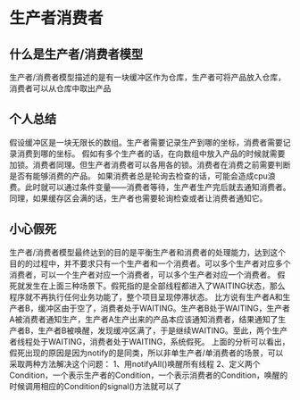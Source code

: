 # 生产者消费者

## 什么是生产者/消费者模型
生产者/消费者模型描述的是有一块缓冲区作为仓库，生产者可将产品放入仓库，消费者可以从仓库中取出产品

## 个人总结
假设缓冲区是一块无限长的数组。生产者需要记录生产到哪的坐标，消费者需要记录消费到哪的坐标。
假如有多个生产者的话，在向数组中放入产品的时候就需要加锁。消费者同理。但生产者消费者可以各用各的锁。消费者在消费之前需要判断是否有能够消费的产品。
如果消费者总是轮询去检查的话，可能会造成cpu浪费。此时就可以通过条件变量——消费者等待，生产者生产完后就去通知消费者。
同理，如果缓存区会满的话，生产者也需要轮询检查或者让消费者通知它。

## 小心假死
生产者/消费者模型最终达到的目的是平衡生产者和消费者的处理能力，达到这个目的的过程中，并不要求只有一个生产者和一个消费者。可以多个生产者对应多个消费者，可以一个生产者对应一个消费者，可以多个生产者对应一个消费者。
假死就发生在上面三种场景下。假死指的是全部线程都进入了WAITING状态，那么程序就不再执行任何业务功能了，整个项目呈现停滞状态。
比方说有生产者A和生产者B，缓冲区由于空了，消费者处于WAITING。生产者B处于WAITING，生产者A被消费者通知生产，生产者A生产出来的产品本应该通知消费者，结果通知了生产者B，生产者B被唤醒，发现缓冲区满了，于是继续WAITING。至此，两个生产者线程处于WAITING，消费者处于WAITING，系统假死。
上面的分析可以看出，假死出现的原因是因为notify的是同类，所以非单生产者/单消费者的场景，可以采取两种方法解决这个问题：
1、用notifyAll()唤醒所有线程
2、定义两个Condition，一个表示生产者的Condition，一个表示消费者的Condition，唤醒的时候调用相应的Condition的signal()方法就可以了

